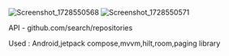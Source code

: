 ![Screenshot_1728550568](https://github.com/user-attachments/assets/042f5355-806e-443b-9590-39ea00064484)
![Screenshot_1728550571](https://github.com/user-attachments/assets/0165426c-4bdc-46d4-b6d3-07412dbb7ecd)


API - github.com/search/repositories

Used : Android,jetpack compose,mvvm,hilt,room,paging library


